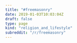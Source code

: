 ```yaml
---
title: "#freemasonry"
date: 2019-01-03T10:03:04Z
draft: false
type: page
kind: "religion_and_lifestyle"
subreddit: "/r/freemasonry"
---
```

